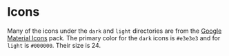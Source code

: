 # Icons

Many of the icons under the `dark` and `light` directories are from the [Google Material Icons](https://fonts.google.com/icons)
pack. The primary color for the `dark` icons is `#e3e3e3` and for `light` is `#000000`. Their size is 24.